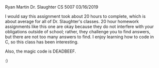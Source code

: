 Ryan Martin
Dr. Slaughter
CS 5007
03/16/2019

I would say this assignment took about 20 hours to complete, which is about average for all of Dr. Slaughter's classes. 20 hour homework assignments like this one are okay because they do not interfere with your obligations outside of school; rather, they challenge you to find answers, but there are not too many answers to find. I enjoy learning how to code in C, so this class has been interesting.  

Also, the magic code is DEADBEEF.

:)